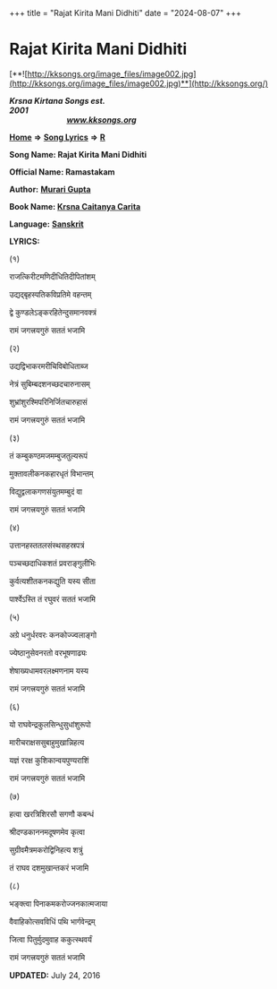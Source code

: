 +++
title = "Rajat Kirita Mani Didhiti"
date = "2024-08-07"
+++

# Rajat Kirita Mani Didhiti
[**![http://kksongs.org/image_files/image002.jpg](http://kksongs.org/image_files/image002.jpg)**](http://kksongs.org/)

**_Krsna Kirtana Songs est. 2001_**                                                                                                                                                 **_www.kksongs.org_**

**[Home](http://kksongs.org/)** **⇒** **[Song Lyrics](http://kksongs.org/lyrics.html)** **⇒** **[R](http://kksongs.org/songs/song_r.html)**

**Song Name: Rajat Kirita Mani Didhiti**

**Official Name: Ramastakam**

**Author:** [**Murari Gupta**](http://kksongs.org/authors/list/murarigupta.html)

**Book Name: [Krsna Caitanya Carita](http://kksongs.org/authors/literature/kcc.html)**

**Language:** [**Sanskrit**](http://kksongs.org/language/list/sanskrit.html)

**LYRICS:**

(१)

राजत्किरीटमणिदीधितिदीपितांशम्

उद्यद्बृहस्पतिकविप्रतिमे वहन्तम्

द्वे कुण्डलेऽङ्करहितेन्दुसमानवक्त्रं

रामं जगत्त्रयगुरुं सततं भजामि

(२)

उद्यद्विभाकरमरीचिविबोधिताब्ज

नेत्रं सुबिम्बदशनच्छदचारुनासम्

शुभ्रांशुरश्मिपरिनिर्जितचारुहासं

रामं जगत्त्रयगुरुं सततं भजामि

(३)

तं कम्बुकण्ठमजमम्बुजतुल्यरूपं

मुक्तावलीकनकहारधृतं विभान्तम्

विद्युद्वलाकगणसंयुतमम्बुदं वा

रामं जगत्त्रयगुरुं सततं भजामि

(४)

उत्तानहस्ततलसंस्थसहस्रपत्रं

पञ्चच्छदाधिकशतं प्रवराङ्गुलीभिः

कुर्वत्यशीतकनकद्युति यस्य सीता

पार्श्वेऽस्ति तं रघुवरं सततं भजामि

(५)

अग्रे धनुर्धरवरः कनकोज्ज्वलाङ्गो

ज्येष्ठानुसेवनरतो वरभूषणाढ्यः

शेषाख्यधामवरलक्ष्मणनाम यस्य

रामं जगत्त्रयगुरुं सततं भजामि

(६)

यो राघवेन्द्रकुलसिन्धुसुधांशुरूपो

मारीचराक्षससुबाहुमुखान्निहत्य

यज्ञं ररक्ष कुशिकान्वयपुण्यराशिं

रामं जगत्त्रयगुरुं सततं भजामि

(७)

हत्वा खरत्रिशिरसौ सगणौ कबन्धं

श्रीदण्डकाननमदूषणमेव कृत्वा

सुग्रीवमैत्रमकरोद्विनिहत्य शत्रुं

तं राघव दशमुखान्तकरं भजामि

(८)

भङ्क्त्वा पिनाकमकरोज्जनकात्मजाया

वैवाहिकोत्सवविधिं पथि भार्गवेन्द्रम्

जित्वा पितुर्मुदमुवाह ककुत्स्थवर्यं

रामं जगत्त्रयगुरुं सततं भजामि

**UPDATED:** July 24, 2016